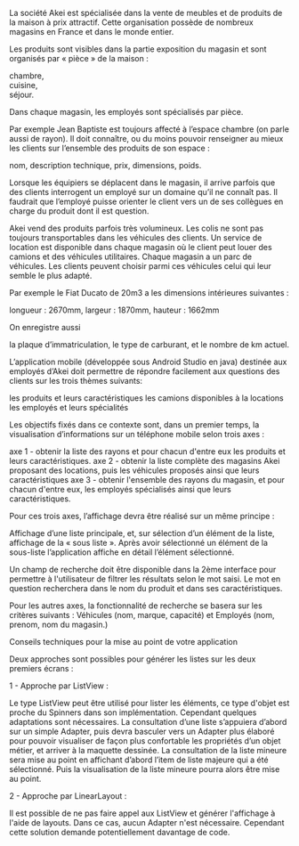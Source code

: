 La société Akei est spécialisée dans la vente de meubles et de produits de la maison à prix attractif. Cette organisation possède de nombreux magasins en France et dans le monde entier. 

Les produits sont visibles dans la partie exposition du magasin et sont organisés par « pièce » de la maison : 

chambre,  
cuisine,  
séjour. 

Dans chaque magasin, les employés sont spécialisés par pièce.

Par exemple Jean Baptiste est toujours affecté à l’espace chambre (on parle aussi de rayon). 
Il doit connaître, ou du moins pouvoir renseigner au mieux les clients sur l’ensemble des produits de son espace :  

nom, 
description technique, 
prix, 
dimensions, 
poids.

Lorsque les équipiers se déplacent dans le magasin, il arrive parfois que des clients interrogent un employé sur un domaine qu’il ne connaît pas. 
Il faudrait que l’employé puisse orienter le client vers un de ses collègues en charge du produit dont il est question.

Akei vend des produits parfois très volumineux. Les colis ne sont pas toujours transportables dans les véhicules des clients. 
Un service de location est disponible dans chaque magasin où le client peut louer des camions et des véhicules utilitaires. 
Chaque magasin a un parc de véhicules. Les clients peuvent choisir parmi ces véhicules celui qui leur semble le plus adapté.

Par exemple le Fiat Ducato de 20m3 a les dimensions intérieures suivantes : 

longueur : 2670mm, 
largeur : 1870mm, 
hauteur : 1662mm 

On enregistre aussi 

la plaque d’immatriculation, 
le type de carburant, et 
le nombre de km actuel.

L’application mobile (développée sous Android Studio en java) destinée aux employés d’Akei doit permettre de répondre facilement aux questions des clients sur les trois thèmes suivants: 

les produits et leurs caractéristiques
les camions disponibles à la locations
les employés et leurs spécialités

Les objectifs fixés dans ce contexte sont, dans un premier temps, la visualisation d’informations sur un téléphone mobile selon trois axes :

axe 1 - obtenir la liste des rayons et pour chacun d'entre eux les produits et leurs caractéristiques.
axe 2 - obtenir la liste complète des magasins Akei proposant des locations, puis les véhicules proposés ainsi que leurs caractéristiques
axe 3 - obtenir l'ensemble des rayons du magasin, et pour chacun d'entre eux, les employés spécialisés ainsi que leurs caractéristiques.

Pour ces trois axes, l’affichage devra être réalisé sur un même principe :

Affichage d’une liste principale, et, sur sélection d’un élément de la liste, affichage de la « sous liste ». 
Après avoir sélectionné un élément de la sous-liste l’application affiche en détail l’élément sélectionné. 

Un champ de recherche doit être disponible dans la 2ème interface pour permettre à l'utilisateur de filtrer les résultats selon le mot saisi. Le mot en question recherchera dans le nom du produit et dans ses caractéristiques.

Pour les autres axes, la fonctionnalité de recherche se basera sur les critères suivants : Véhicules (nom, marque, capacité) et Employés (nom, prenom, nom du magasin.)

Conseils techniques pour la mise au point de votre application

Deux approches sont possibles pour générer les listes sur les deux premiers écrans : 

1 - Approche par ListView : 

Le type ListView peut être utilisé pour lister les éléments, ce type d'objet est proche du Spinners dans son implémentation. Cependant quelques adaptations sont nécessaires.
La consultation d’une liste s’appuiera d’abord sur un simple Adapter, puis devra basculer vers un Adapter plus élaboré pour pouvoir visualiser de façon plus confortable les propriétés d’un objet métier, et arriver à la maquette dessinée. 
La consultation de la liste mineure sera mise au point en affichant d’abord l’item de liste majeure qui a été sélectionné. Puis la visualisation de la liste mineure pourra alors être mise au point. 

2 - Approche par LinearLayout : 

Il est possible de ne pas faire appel aux ListView et générer l'affichage à l'aide de layouts. Dans ce cas, aucun Adapter n'est nécessaire. Cependant cette solution demande potentiellement davantage de code.

